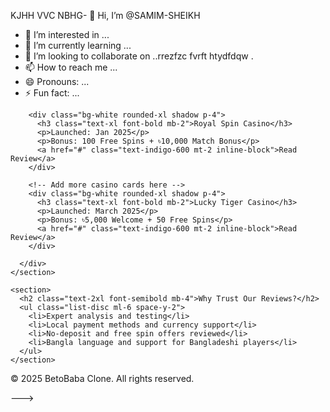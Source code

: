 KJHH  VVC  NBHG- 👋 Hi, I’m @SAMIM-SHEIKH
- 👀 I’m interested in ...
- 🌱 I’m currently learning ...
- 💞️ I’m looking to collaborate on ..rrezfzc fvrft  htydfdqw .
- 📫 How to reach me ...
- 😄 Pronouns: ...
- ⚡ Fun fact: ...

<!---<!DOCTYPE html>6thyv vgjg
<html lang="en">
<head> sedgfrg aaf555yhb xdsff 
  <meta charset="U drtrt TF-8" />tytregm v sdggklkiyd55dsd fg
  <meta name="viewport" content="width=device-width, initial-scale=1.0"/>
  <title>New Online Casinos 2025</title>
  <script src="https://cdn.tailwindcss.com"></script>
</head>
<body class="bg-gray-100 font-sans text-gray-800">

  <header class="bg-indigo-600 text-white p-6">
    <div class="container mx-auto">
      <h1 class="text-3xl font-bold">Top Ne Online Casinos - 2025</h1>
      <p class="text-sm mt-1">Trusted reviews and expert ratings of the newest online casinos.</p>
    </div>
  </header>

  <main class="container mx-auto p-6">
    <section class="mb-10">
      <h2 class="text-2xl font-semibold mb-4">Top 5 New Casinos</h2>
      <div class="grid grid-cols-1 md:grid-cols-2 lg:grid-cols-3 gap-6">
        
        <!-- Example casino card -->
        <div class="bg-white rounded-xl shadow p-4">
          <h3 class="text-xl font-bold mb-2">Royal Spin Casino</h3>
          <p>Launched: Jan 2025</p>
          <p>Bonus: 100 Free Spins + ৳10,000 Match Bonus</p>
          <a href="#" class="text-indigo-600 mt-2 inline-block">Read Review</a>
        </div>

        <!-- Add more casino cards here -->
        <div class="bg-white rounded-xl shadow p-4">
          <h3 class="text-xl font-bold mb-2">Lucky Tiger Casino</h3>
          <p>Launched: March 2025</p>
          <p>Bonus: ৳5,000 Welcome + 50 Free Spins</p>
          <a href="#" class="text-indigo-600 mt-2 inline-block">Read Review</a>
        </div>

      </div>
    </section>

    <section>
      <h2 class="text-2xl font-semibold mb-4">Why Trust Our Reviews?</h2>
      <ul class="list-disc ml-6 space-y-2">
        <li>Expert analysis and testing</li>
        <li>Local payment methods and currency support</li>
        <li>No-deposit and free spin offers reviewed</li>
        <li>Bangla language and support for Bangladeshi players</li>
      </ul>
    </section>
  </main>

  <footer class="bg-indigo-700 text-white p-4 text-center mt-10">
    <p>&copy; 2025 BetoBaba Clone. All rights reserved.</p>
  </footer>

</body>
</html>

--->
